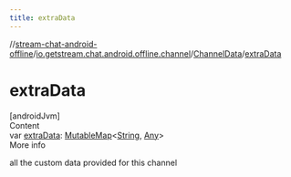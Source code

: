 ```yaml
---
title: extraData
---
```

//[stream-chat-android-offline](../../../index.md)/[io.getstream.chat.android.offline.channel](../index.md)/[ChannelData](index.md)/[extraData](extraData.md)



# extraData  
[androidJvm]  
Content  
var [extraData](extraData.md): [MutableMap](https://kotlinlang.org/api/latest/jvm/stdlib/kotlin.collections/-mutable-map/index.html)&lt;[String](https://kotlinlang.org/api/latest/jvm/stdlib/kotlin/-string/index.html), [Any](https://kotlinlang.org/api/latest/jvm/stdlib/kotlin/-any/index.html)&gt;  
More info  


all the custom data provided for this channel

  



